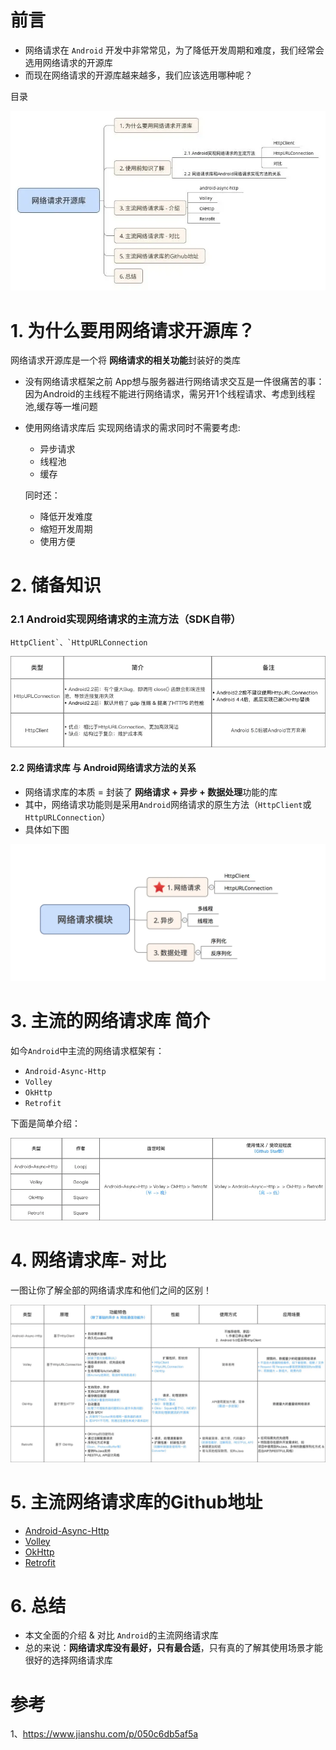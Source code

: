 # 前言

- 网络请求在 `Android` 开发中非常常见，为了降低开发周期和难度，我们经常会选用网络请求的开源库
- 而现在网络请求的开源库越来越多，我们应该选用哪种呢？

目录

![img](images/主流网络请求库对比/webp.webp)

# 1. 为什么要用网络请求开源库？

网络请求开源库是一个将 **网络请求的相关功能**封装好的类库

- 没有网络请求框架之前
   App想与服务器进行网络请求交互是一件很痛苦的事：因为Android的主线程不能进行网络请求，需另开1个线程请求、考虑到线程池,缓存等一堆问题

- 使用网络请求库后
   实现网络请求的需求同时不需要考虑:

  - 异步请求
  - 线程池
  - 缓存

  同时还：

  - 降低开发难度
  - 缩短开发周期
  - 使用方便



# 2. 储备知识

### 2.1 Android实现网络请求的主流方法（SDK自带）

```
HttpClient`、`HttpURLConnection
```

![img](images/主流网络请求库对比/webp-1706802131766-85.webp)



#### 2.2 网络请求库 与 Android网络请求方法的关系

- 网络请求库的本质 = 封装了 **网络请求 + 异步 + 数据处理**功能的库
- 其中，网络请求功能则是采用`Android`网络请求的原生方法（`HttpClient`或`HttpURLConnection`）
- 具体如下图

![img](images/主流网络请求库对比/webp-1706802139414-88.webp)

# 3. 主流的网络请求库 简介

如今`Android`中主流的网络请求框架有：

- `Android-Async-Http`
- `Volley`
- `OkHttp`
- `Retrofit`

下面是简单介绍：

![img](images/主流网络请求库对比/webp-1706802151168-91.webp)

# 4. 网络请求库- 对比

一图让你了解全部的网络请求库和他们之间的区别！

![img](images/主流网络请求库对比/webp-1706802159590-94.webp)



# 5. 主流网络请求库的Github地址

- [Android-Async-Http](https://links.jianshu.com/go?to=https%3A%2F%2Fgithub.com%2Floopj%2Fandroid-async-http)
- [Volley](https://links.jianshu.com/go?to=https%3A%2F%2Fgithub.com%2Fstormzhang%2FAndroidVolley)
- [OkHttp](https://links.jianshu.com/go?to=https%3A%2F%2Fgithub.com%2Fsquare%2Fokhttp)
- [Retrofit](https://links.jianshu.com/go?to=https%3A%2F%2Fgithub.com%2Fsquare%2Fretrofit)



# 6. 总结

- 本文全面的介绍 & 对比 `Android`的主流网络请求库
- 总的来说：**网络请求库没有最好，只有最合适**，只有真的了解其使用场景才能很好的选择网络请求库



# 参考

1、https://www.jianshu.com/p/050c6db5af5a